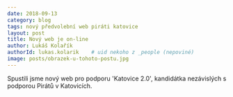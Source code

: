```yaml
---
date: 2018-09-13
category: blog
tags: nový předvolební web piráti katovice
layout: post
title: Nový web je on-line
author: Lukáš Kolařík
authorId: lukas.kolarik    # uid nekoho z _people (nepoviné)
image: posts/obrazek-u-tohoto-postu.jpg
---
```


Spustili jsme nový web pro podporu 'Katovice 2.0', kandidátka nezávislých s podporou Pirátů v Katovicích.